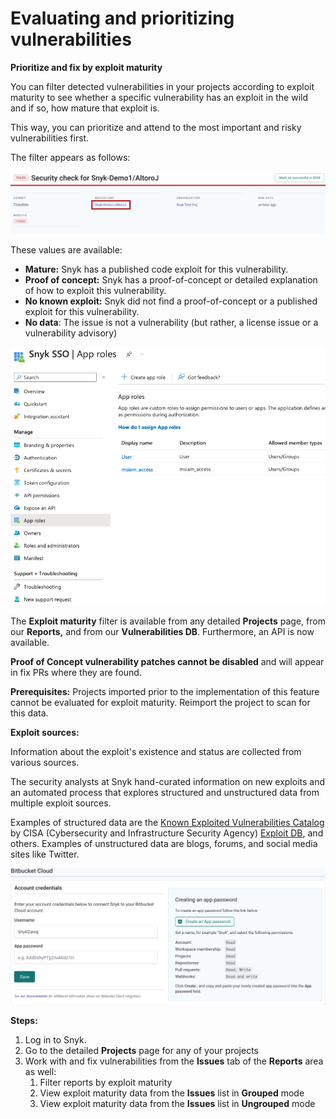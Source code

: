 # Evaluating and prioritizing vulnerabilities

**Prioritize and fix by exploit maturity**

You can filter detected vulnerabilities in your projects according to exploit maturity to see whether a specific vulnerability has an exploit in the wild and if so, how mature that exploit is.

This way, you can prioritize and attend to the most important and risky vulnerabilities first.

The filter appears as follows:

![](<../../../.gitbook/assets/image (53) (1).png>)

These values are available:

* **Mature:** Snyk has a published code exploit for this vulnerability.
* **Proof of concept:** Snyk has a proof-of-concept or detailed explanation of how to exploit this vulnerability.
* **No known exploit:** Snyk did not find a proof-of-concept or a published exploit for this vulnerability.
* **No data**: The issue is not a vulnerability (but rather, a license issue or a vulnerability advisory)

![Exploit Maturity in the Vulnerability Card](<../../../.gitbook/assets/image (1) (1) (2) (1) (1) (1) (1).png>)

The **Exploit maturity** filter is available from any detailed **Projects** page, from our **Reports,** and from our **Vulnerabilities DB**. Furthermore, an API is now available.

**Proof of Concept vulnerability patches cannot be disabled** and will appear in fix PRs where they are found.

**Prerequisites:** Projects imported prior to the implementation of this feature cannot be evaluated for exploit maturity. Reimport the project to scan for this data.

**Exploit sources:**

Information about the exploit's existence and status are collected from various sources.

The security analysts at Snyk hand-curated information on new exploits and an automated process that explores structured and unstructured data from multiple exploit sources.

Examples of structured data are the [Known Exploited Vulnerabilities Catalog](https://www.cisa.gov/known-exploited-vulnerabilities-catalog) by CISA (Cybersecurity and Infrastructure Security Agency) [Exploit DB](https://www.exploit-db.com/), and others. Examples of unstructured data are blogs, forums, and social media sites like Twitter.

![Exmpale of Exploit Maturity for CVE-2022-22965](<../../../.gitbook/assets/image (105) (1) (1) (1) (1) (1) (1) (1) (1) (1) (1) (1) (1) (1) (1) (1) (1) (1) (1) (1) (1) (1) (1) (1) (1) (1) (1) (1).png>)

**Steps:**

1. Log in to Snyk.
2. Go to the detailed **Projects** page for any of your projects
3. Work with and fix vulnerabilities from the **Issues** tab of the **Reports** area as well:
   1. Filter reports by exploit maturity
   2. View exploit maturity data from the **Issues** list in **Grouped** mode
   3. View exploit maturity data from the **Issues** list in **Ungrouped** mode
